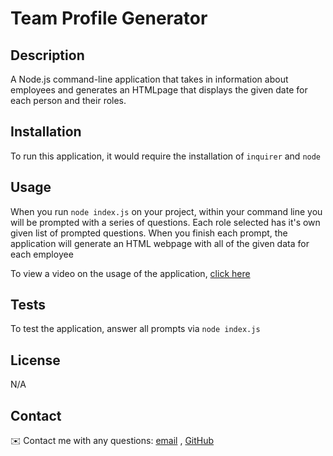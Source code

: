 # Team Profile Generator

## Description
A  Node.js command-line application that takes in information about employees and generates an HTMLpage that displays the given date for each person and their roles.



## Installation

To run this application, it would require the installation of `inquirer` and `node`

## Usage

When you run `node index.js` on your project, within your command line you will be prompted with a series of questions. Each role selected has it's own given list of prompted questions. When you finish each prompt, the application will generate an HTML webpage with all of the given data for each employee

To view a video on the usage of the application, [click here](https://app.castify.com/view/4eb018d1-dc64-42bb-9b1a-09d7a0f4483d)


## Tests
To test the application, answer all prompts via `node index.js`


## License

N/A


## Contact

✉️ Contact me with any questions: [email](mailto:jkjohnson673@gmail.com) , [GitHub](https://github.com/jjohnson673)

